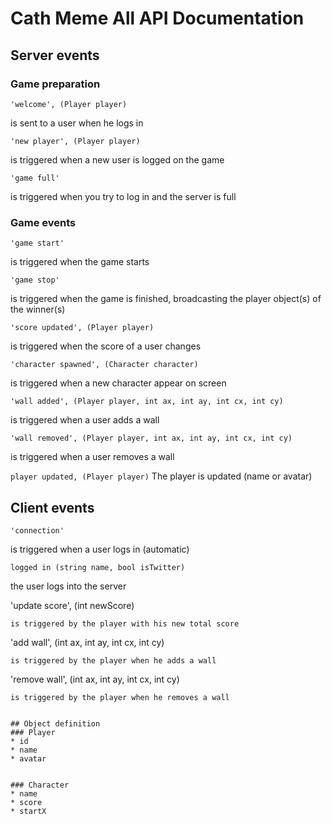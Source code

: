 Cath Meme All API Documentation
==============

## Server events
### Game preparation
```
'welcome', (Player player)
```
is sent to a user when he logs in

```
'new player', (Player player)
```
is triggered when a new user is logged on the game

```
'game full'
```
is triggered when you try to log in and the server is full

### Game events
```
'game start'
```
is triggered when the game starts

```
'game stop'
```
is triggered when the game is finished, broadcasting the player object(s) of the winner(s)

```
'score updated', (Player player)
```
is triggered when the score of a user changes

```
'character spawned', (Character character)
```
is triggered when a new character appear on screen

```
'wall added', (Player player, int ax, int ay, int cx, int cy)
```
is triggered when a user adds a wall

```
'wall removed', (Player player, int ax, int ay, int cx, int cy)
```
is triggered when a user removes a wall

```player updated, (Player player)```
The player is updated (name or avatar)


## Client events
```
'connection'
```
is triggered when a user logs in (automatic)

```
logged in (string name, bool isTwitter)
```
the user logs into the server


'update score', (int newScore)
```
is triggered by the player with his new total score

```
'add wall', (int ax, int ay, int cx, int cy)
```
is triggered by the player when he adds a wall

```
'remove wall', (int ax, int ay, int cx, int cy)
```
is triggered by the player when he removes a wall


## Object definition
### Player
* id
* name
* avatar


### Character
* name
* score
* startX

